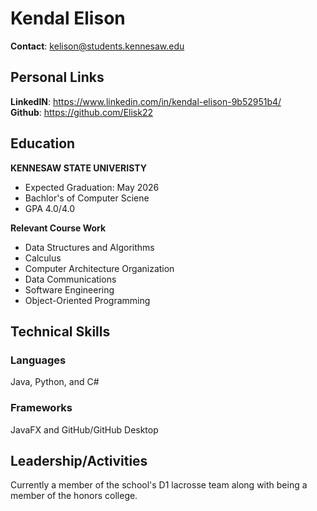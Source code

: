 # Kendal Elison
**Contact**: kelison@students.kennesaw.edu

## Personal Links
**LinkedIN**: https://www.linkedin.com/in/kendal-elison-9b52951b4/  
**Github**: https://github.com/Elisk22

## Education
**KENNESAW STATE UNIVERISTY**
+ Expected Graduation: May 2026
+ Bachlor's of Computer Sciene
+ GPA 4.0/4.0

**Relevant Course Work**
+ Data Structures and Algorithms
+ Calculus
+ Computer Architecture Organization
+ Data Communications
+ Software Engineering
+ Object-Oriented Programming

## Technical Skills
### Languages
Java, Python, and C#

### Frameworks
JavaFX and GitHub/GitHub Desktop

## Leadership/Activities
Currently a member of the school's D1 lacrosse team along with being a member of the honors college.


